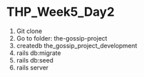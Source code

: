 # THP_Week5_Day2
1. Git clone
2. Go to folder: the-gossip-project
2. createdb the_gossip_project_development
3. rails db:migrate
4. rails db:seed
5. rails server